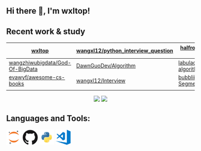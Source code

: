 

## Hi there 👋, I'm wxltop!

## Recent work & study

| [wxltop](https://github.com/wxltop/wxltop)                   | [wangxl12/python_interview_question](https://github.com/wangxl12/python_interview_question) | [halfrost/LeetCode-Go](https://github.com/halfrost/LeetCode-Go) | [wangzheng0822/algo](https://github.com/wangzheng0822/algo)  |
| ------------------------------------------------------------ | ------------------------------------------------------------ | ------------------------------------------------------------ | ------------------------------------------------------------ |
| [wangzhiwubigdata/God-Of-BigData](https://github.com/wangzhiwubigdata/God-Of-BigData) | [DawnGuoDev/Algorithm](https://github.com/DawnGuoDev/Algorithm) | [labuladong/fucking-algorithm](https://github.com/labuladong/fucking-algorithm) | [evawyf/CS-Notes](https://github.com/evawyf/CS-Notes)        |
| [evawyf/awesome-cs-books](https://github.com/evawyf/awesome-cs-books) | [wangxl12/Interview](https://github.com/wangxl12/Interview)  | [bubbliiiing/Semantic-Segmentation](https://github.com/bubbliiiing/Semantic-Segmentation) | [wangxl12/awesome-job](https://github.com/wangxl12/awesome-job) |
|                                                              |                                                              |                                                              |                                                              |

<p align="center">
<b>
<image src='https://github-readme-stats.vercel.app/api?username=wxltop&show_icons=true&theme=merko' height= 141></image>
</b>
<b>
<image src='https://github-readme-stats.vercel.app/api/top-langs/?username=wxltop&layout=compact&theme=merko' height= 141></image>
</b>
</p>




## Languages and Tools:

<img height="40" src="https://raw.githubusercontent.com/wangxl12/wangxl12/main/asset/jupyter-notebook.png">
<img height="40" src="https://raw.githubusercontent.com/wangxl12/wangxl12/main/asset/github.png">
<img height="40" src="https://raw.githubusercontent.com/wangxl12/wangxl12/main/asset/python.png">
<img height="40" src="https://raw.githubusercontent.com/wangxl12/wangxl12/main/asset/visual-studio-code.png">


